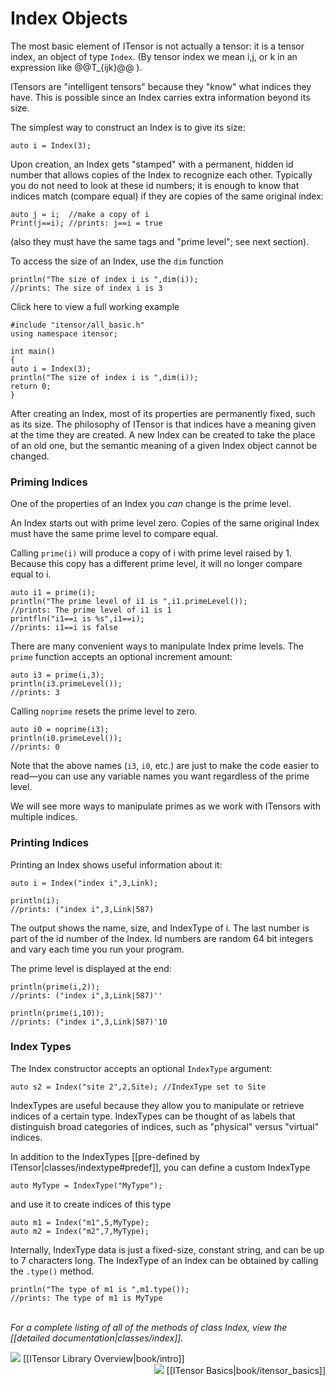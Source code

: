 # Index Objects

The most basic element of ITensor is not actually a tensor: it is a tensor index, 
an object of type&nbsp;`Index`. (By tensor index we mean i,j, or k in an expression
like @@T_{ijk}@@ ). 

ITensors are "intelligent tensors" because they "know" what indices they have. 
This is possible since an Index carries extra information beyond its size.

The simplest way to construct an Index is to give its size:

    auto i = Index(3);

Upon creation, an Index gets "stamped" with a permanent, hidden id number that allows copies 
of the Index to recognize each other. Typically you do not need to look at these
id numbers; it is enough to know that indices match (compare equal)
if they are copies of the same original index:

    auto j = i;  //make a copy of i
    Print(j==i); //prints: j==i = true

(also they must have the same tags and "prime level"; see next section).

To access the size of an Index, use the `dim` function

    println("The size of index i is ",dim(i));
    //prints: The size of index i is 3

<div class="example_clicker">Click here to view a full working example</div>

    #include "itensor/all_basic.h"
    using namespace itensor;

    int main() 
    {
    auto i = Index(3);
    println("The size of index i is ",dim(i));
    return 0;
    }


After creating an Index, most of its properties are permanently fixed, such as its size. 
The philosophy of ITensor is that indices have a meaning given at the time they are created.
A new Index can be created to take the place of an old one, but the semantic
meaning of a given Index object cannot be changed.

### Priming Indices

One of the properties of an Index you *can* change is the prime level.

An Index starts out with prime level zero.
Copies of the same original Index must have the same prime level to compare
equal.

Calling `prime(i)` will produce a copy of i with prime level raised by 1.
Because this copy has a different prime level, it will no longer compare equal to i.

    auto i1 = prime(i);
    println("The prime level of i1 is ",i1.primeLevel());
    //prints: The prime level of i1 is 1
    printfln("i1==i is %s",i1==i);
    //prints: i1==i is false

There are many convenient ways to manipulate Index prime levels.
The `prime` function accepts an optional increment amount:

    auto i3 = prime(i,3);
    println(i3.primeLevel());
    //prints: 3

Calling `noprime` resets the prime level to zero.

    auto i0 = noprime(i3);
    println(i0.primeLevel());
    //prints: 0

Note that the above names (`i3`, `i0`, etc.) are just 
to make the code easier to read&mdash;you can use any variable names 
you want regardless of the prime level.

We will see more ways to manipulate primes as we 
work with ITensors with multiple indices.

<!-- v3: Left off Here -->

### Printing Indices

Printing an Index shows useful information about it:

    auto i = Index("index i",3,Link);

    println(i);
    //prints: ("index i",3,Link|587)

The output shows the name, size, and IndexType of i.
The last number is part of the id number of the Index. Id numbers are 
random 64 bit integers and vary each time you run your program.
 
The prime level is displayed at the end:

    println(prime(i,2));
    //prints: ("index i",3,Link|587)''

    println(prime(i,10));
    //prints: ("index i",3,Link|587)'10

### Index Types

The Index constructor accepts an optional `IndexType` argument:

    auto s2 = Index("site 2",2,Site); //IndexType set to Site

IndexTypes are useful because they allow you to manipulate or 
retrieve indices of a certain type. 
IndexTypes can be thought of as labels that distinguish broad categories of indices, 
such as "physical" versus "virtual" indices.

In addition to the IndexTypes [[pre-defined by ITensor|classes/indextype#predef]], 
you can define a custom IndexType 

    auto MyType = IndexType("MyType");

and use it to create indices of this type

    auto m1 = Index("m1",5,MyType);
    auto m2 = Index("m2",7,MyType);

Internally, IndexType data is just a fixed-size, constant string, and can be up to 7 characters long. 
The IndexType of an Index can be obtained by calling the `.type()` method.

    println("The type of m1 is ",m1.type());
    //prints: The type of m1 is MyType

<br/>
<i>For a complete listing of all of the methods of class Index, view the
[[detailed documentation|classes/index]].</i>

<br/>

<span style="float:left;"><img src="docs/VERSION/arrowleft.png" class="icon">
[[ITensor Library Overview|book/intro]]
</span>
<span style="float:right;"><img src="docs/VERSION/arrowright.png" class="icon">
[[ITensor Basics|book/itensor_basics]]
</span>

<br/>
